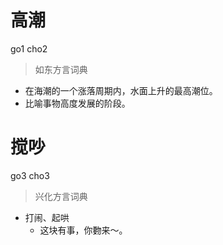 # 高潮
go1 cho2
> 如东方言词典
- 在海潮的一个涨落周期内，水面上升的最高潮位。
- 比喻事物高度发展的阶段。

# 搅吵
go3 cho3
> 兴化方言词典
- 打闹、起哄
  - 这块有事，你覅来～。
